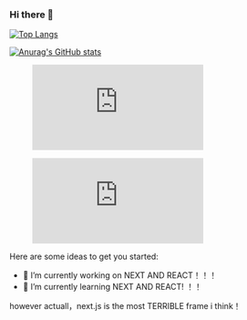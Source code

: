### Hi there 👋

[![Top Langs](https://github-readme-stats.vercel.app/api/top-langs/?username=Sherlocksuper&theme=transparent&hide_border=true&layout=compact&langs_count=22)](https://github.com/anuraghazra/github-readme-stats)

[![Anurag's GitHub stats](https://github-readme-stats.vercel.app/api?username=Sherlocksuper&theme=transparent&hide_border=true&layout=compact&langs_count=22)](https://github.com/anuraghazra/github-readme-stats)

<figure><embed src="https://wakatime.com/share/@5b11cc19-a3d3-4c04-9eb4-2b39eb3f188a/5392ccab-791d-4f88-8e0c-8a9de86a06b8.svg"></embed></figure>


<figure><embed src="https://wakatime.com/share/@5b11cc19-a3d3-4c04-9eb4-2b39eb3f188a/0804ecd8-1ef4-4f42-8fae-0d31d6ee63ac.svg"></embed></figure>


Here are some ideas to get you started:

- 🔭 I’m currently working on  NEXT AND REACT！！！
- 🌱 I’m currently learning  NEXT AND REACT! ！！

however actuall，next.js is the most TERRIBLE frame i think！
